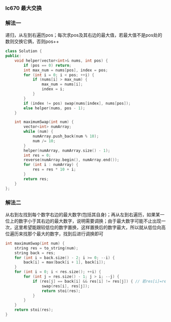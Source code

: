### lc670 最大交换

### 解法一

递归，从左到右遍历pos；每次求pos及其右边的最大值，若最大值不是pos处的数则交换它俩，否则pos++

```cpp
class Solution {
public:
    void helper(vector<int>& nums, int pos) {
        if (pos == 0) return;
        int max_num = nums[pos], index = pos;
        for (int i = 0; i < pos; ++i) {
            if (nums[i] > max_num) {
                max_num = nums[i];
                index = i;
            }
        }
        if (index != pos) swap(nums[index], nums[pos]);
        else helper(nums, pos - 1);
    }

    int maximumSwap(int num) {
        vector<int> numArray;
        while (num) {
            numArray.push_back(num % 10);
            num /= 10;
        }
        helper(numArray, numArray.size() - 1);
        int res = 0;
        reverse(numArray.begin(), numArray.end());
        for (int i : numArray) {
            res = res * 10 + i;
        }
        return res;
    }
};
```

### 解法二

从右到左找到每个数字右边的最大数字(包括其自身)；再从左到右遍历，如果某一位上的数字小于其右边的最大数字，说明需要调换；由于最大数字可能不止出现一次，这里希望能跟较低位的数字置换，这样置换后的数字最大，所以就从低位向高位遍历来找那个最大的数字，找到后进行调换即可

```cpp
int maximumSwap(int num) {
    string res = to_string(num);
    string back = res;
    for (int i = back.size() - 2; i >= 0; --i) {
        back[i] = max(back[i + 1], back[i]);
    }
    for (int i = 0; i < res.size(); ++i) {
        for (int j = res.size() - 1; j > i; --j) {
            if (res[j] == back[i] && res[i] != res[j]) { // 若res[i]=res[j]，则无需swap
                swap(res[i], res[j]);
                return stoi(res);
            }
        }
    }
    return stoi(res);
}
```

